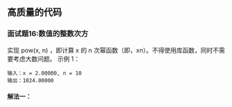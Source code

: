 ## 高质量的代码

### 面试题16:数值的整数次方
实现 pow(x, n) ，即计算 x 的 n 次幂函数（即，xn）。不得使用库函数，同时不需要考虑大数问题。
示例 1：

```plane
输入：x = 2.00000, n = 10
输出：1024.00000
```

#### 解法一：